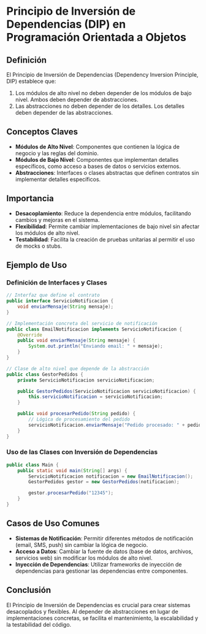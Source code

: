 # Principio de Inversión de Dependencias (DIP) en Programación Orientada a Objetos

## Definición
El Principio de Inversión de Dependencias (Dependency Inversion Principle, DIP) establece que:
1. Los módulos de alto nivel no deben depender de los módulos de bajo nivel. Ambos deben depender de abstracciones.
2. Las abstracciones no deben depender de los detalles. Los detalles deben depender de las abstracciones.

## Conceptos Claves
- **Módulos de Alto Nivel**: Componentes que contienen la lógica de negocio y las reglas del dominio.
- **Módulos de Bajo Nivel**: Componentes que implementan detalles específicos, como acceso a bases de datos o servicios externos.
- **Abstracciones**: Interfaces o clases abstractas que definen contratos sin implementar detalles específicos.

## Importancia
- **Desacoplamiento**: Reduce la dependencia entre módulos, facilitando cambios y mejoras en el sistema.
- **Flexibilidad**: Permite cambiar implementaciones de bajo nivel sin afectar los módulos de alto nivel.
- **Testabilidad**: Facilita la creación de pruebas unitarias al permitir el uso de mocks o stubs.

## Ejemplo de Uso
### Definición de Interfaces y Clases
```java
// Interfaz que define el contrato
public interface ServicioNotificacion {
    void enviarMensaje(String mensaje);
}

// Implementación concreta del servicio de notificación
public class EmailNotificacion implements ServicioNotificacion {
    @Override
    public void enviarMensaje(String mensaje) {
        System.out.println("Enviando email: " + mensaje);
    }
}

// Clase de alto nivel que depende de la abstracción
public class GestorPedidos {
    private ServicioNotificacion servicioNotificacion;

    public GestorPedidos(ServicioNotificacion servicioNotificacion) {
        this.servicioNotificacion = servicioNotificacion;
    }

    public void procesarPedido(String pedido) {
        // Lógica de procesamiento del pedido
        servicioNotificacion.enviarMensaje("Pedido procesado: " + pedido);
    }
}
```

### Uso de las Clases con Inversión de Dependencias
```java
public class Main {
    public static void main(String[] args) {
        ServicioNotificacion notificacion = new EmailNotificacion();
        GestorPedidos gestor = new GestorPedidos(notificacion);

        gestor.procesarPedido("12345");
    }
}
```

## Casos de Uso Comunes
- **Sistemas de Notificación**: Permitir diferentes métodos de notificación (email, SMS, push) sin cambiar la lógica de negocio.
- **Acceso a Datos**: Cambiar la fuente de datos (base de datos, archivos, servicios web) sin modificar los módulos de alto nivel.
- **Inyección de Dependencias**: Utilizar frameworks de inyección de dependencias para gestionar las dependencias entre componentes.

## Conclusión
El Principio de Inversión de Dependencias es crucial para crear sistemas desacoplados y flexibles. Al depender de abstracciones en lugar de implementaciones concretas, se facilita el mantenimiento, la escalabilidad y la testabilidad del código.